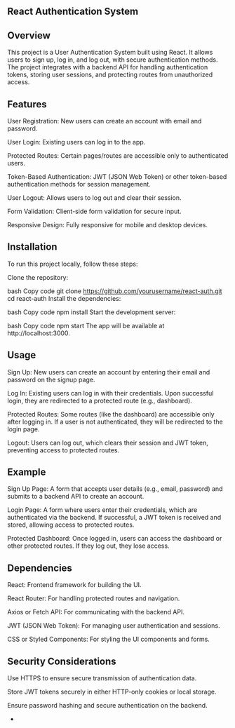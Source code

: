 

## React Authentication System

## Overview

This project is a User Authentication System built using React. It allows users to sign up, log in, and log out, with secure authentication methods. The project integrates with a backend API for handling authentication tokens, storing user sessions, and protecting routes from unauthorized access.

## Features

User Registration: New users can create an account with email and password.

User Login: Existing users can log in to the app.

Protected Routes: Certain pages/routes are accessible only to authenticated users.

Token-Based Authentication: JWT (JSON Web Token) or other token-based authentication methods for session management.

User Logout: Allows users to log out and clear their session.

Form Validation: Client-side form validation for secure input.

Responsive Design: Fully responsive for mobile and desktop devices.

## Installation
To run this project locally, follow these steps:

Clone the repository:

bash
Copy code
git clone https://github.com/yourusername/react-auth.git
cd react-auth
Install the dependencies:

bash
Copy code
npm install
Start the development server:

bash
Copy code
npm start
The app will be available at http://localhost:3000.

## Usage

Sign Up: New users can create an account by entering their email and password on the signup page.

Log In: Existing users can log in with their credentials. Upon successful login, they are redirected to a protected route (e.g., dashboard).

Protected Routes: Some routes (like the dashboard) are accessible only after logging in. If a user is not authenticated, they will be redirected to the login page.

Logout: Users can log out, which clears their session and JWT token, preventing access to protected routes.


## Example

Sign Up Page: A form that accepts user details (e.g., email, password) and submits to a backend API to create an account.

Login Page: A form where users enter their credentials, which are authenticated via the backend. If successful, a JWT token is received and stored, allowing access to protected routes.

Protected Dashboard: Once logged in, users can access the dashboard or other protected routes. If they log out, they lose access.

## Dependencies

React: Frontend framework for building the UI.

React Router: For handling protected routes and navigation.

Axios or Fetch API: For communicating with the backend API.

JWT (JSON Web Token): For managing user authentication and sessions.

CSS or Styled Components: For styling the UI components and forms.

## Security Considerations

Use HTTPS to ensure secure transmission of authentication data.

Store JWT tokens securely in either HTTP-only cookies or local storage.

Ensure password hashing and secure authentication on the backend.

+
